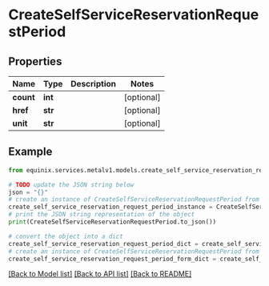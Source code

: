 # CreateSelfServiceReservationRequestPeriod


## Properties

Name | Type | Description | Notes
------------ | ------------- | ------------- | -------------
**count** | **int** |  | [optional] 
**href** | **str** |  | [optional] 
**unit** | **str** |  | [optional] 

## Example

```python
from equinix.services.metalv1.models.create_self_service_reservation_request_period import CreateSelfServiceReservationRequestPeriod

# TODO update the JSON string below
json = "{}"
# create an instance of CreateSelfServiceReservationRequestPeriod from a JSON string
create_self_service_reservation_request_period_instance = CreateSelfServiceReservationRequestPeriod.from_json(json)
# print the JSON string representation of the object
print(CreateSelfServiceReservationRequestPeriod.to_json())

# convert the object into a dict
create_self_service_reservation_request_period_dict = create_self_service_reservation_request_period_instance.to_dict()
# create an instance of CreateSelfServiceReservationRequestPeriod from a dict
create_self_service_reservation_request_period_form_dict = create_self_service_reservation_request_period.from_dict(create_self_service_reservation_request_period_dict)
```
[[Back to Model list]](../README.md#documentation-for-models) [[Back to API list]](../README.md#documentation-for-api-endpoints) [[Back to README]](../README.md)


